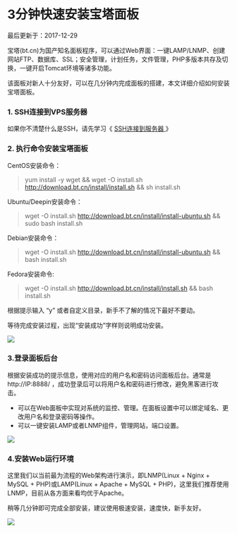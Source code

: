 #  3分钟快速安装宝塔面板

最后更新于：2017-12-29

宝塔(bt.cn)为国产知名面板程序，可以通过Web界面：一键LAMP/LNMP、创建网站FTP、数据库、SSL；安全管理，计划任务，文件管理，PHP多版本共存及切换，一键开启Tomcat环境等诸多功能。

该面板对新人十分友好，可以在几分钟内完成面板的搭建，本文详细介绍如何安装宝塔面板。

###  1\. SSH连接到VPS服务器

如果你不清楚什么是SSH，请先学习《 [ SSH连接到服务器 ](/ssh/) 》

###  2\. 执行命令安装宝塔面板

CentOS安装命令：

> yum install -y wget && wget -O install.sh
http://download.bt.cn/install/install.sh && sh install.sh

Ubuntu/Deepin安装命令：

> wget -O install.sh http://download.bt.cn/install/install-ubuntu.sh && sudo
bash install.sh

Debian安装命令：

> wget -O install.sh http://download.bt.cn/install/install-ubuntu.sh && bash
install.sh

Fedora安装命令:

> wget -O install.sh http://download.bt.cn/install/install.sh && bash
install.sh

根据提示输入 “y” 或者自定义目录，新手不了解的情况下最好不要动。

等待完成安装过程，出现“安装成功”字样则说明成功安装。

![](/vultr/wp-content/uploads/2017/12/1504426645_7433.png)

###  3.登录面板后台

根据安装成功的提示信息，使用对应的用户名和密码访问面板后台。通常是 http://IP:8888/
，成功登录后可以将用户名和密码进行修改，避免黑客进行攻击。

  * 可以在Web面板中实现对系统的监控、管理。在面板设置中可以绑定域名、更改用户名和登录密码等操作。 
  * 可以一键安装LAMP或者LNMP组件，管理网站，端口设置。 

![](/vultr/wp-content/uploads/2017/12/1504426698_4405.png)

###  4.安装Web运行环境

这里我们以当前最为流程的Web架构进行演示，即LNMP(Linux + Nginx + MySQL + PHP)或LAMP(Linux + Apache +
MySQL + PHP)，这里我们推荐使用LNMP，目前从各方面来看均优于Apache。

稍等几分钟即可完成全部安装，建议使用极速安装，速度快，新手友好。

![](/vultr/wp-content/uploads/2017/12/zt-pic4.png)

